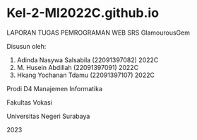 # Kel-2-MI2022C.github.io
LAPORAN TUGAS PEMROGRAMAN WEB SRS GlamourousGem

Disusun oleh:
1. Adinda Nasywa Salsabila (22091397082) 2022C
2. M. Husein Abdillah (22091397091) 2022C
3. Hkang Yochanan Tdamu (22091397107) 2022C

Prodi D4 Manajemen Informatika

Fakultas Vokasi

Universitas Negeri Surabaya

2023
